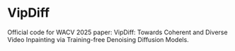 # VipDiff
Official code for WACV 2025 paper: VipDiff: Towards Coherent and Diverse Video Inpainting via Training-free Denoising Diffusion Models.
